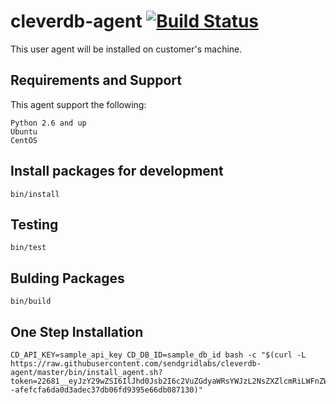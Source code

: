 # cleverdb-agent [![Build Status](https://magnum.travis-ci.com/sendgridlabs/cleverdb-agent.svg?token=Aq5pNsW6rH3CDcNzg2ik)](https://magnum.travis-ci.com/sendgridlabs/cleverdb-agent)

This user agent will be installed on customer's machine.

## Requirements and Support ##

This agent support the following:

	Python 2.6 and up
	Ubuntu
	CentOS

## Install packages for development ##
	bin/install
	
## Testing ##
	bin/test
	
## Bulding Packages ##
	bin/build	
	
## One Step Installation ##

	CD_API_KEY=sample_api_key CD_DB_ID=sample_db_id bash -c "$(curl -L https://raw.githubusercontent.com/sendgridlabs/cleverdb-agent/master/bin/install_agent.sh?token=22681__eyJzY29wZSI6IlJhd0Jsb2I6c2VuZGdyaWRsYWJzL2NsZXZlcmRiLWFnZW50L21hc3Rlci9iaW4vaW5zdGFsbF9hZ2VudC5zaCIsImV4cGlyZXMiOjE0MDY4Mzk5MDZ9--afefcfa6da0d3adec37db06fd9395e66db087130)"
